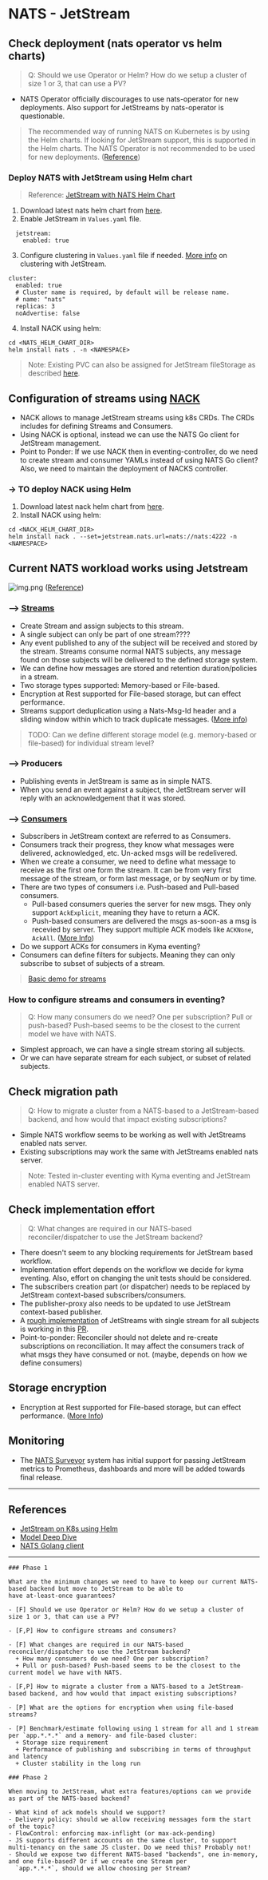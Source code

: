 # NATS - JetStream

## Check deployment (nats operator vs helm charts)
> Q: Should we use Operator or Helm? How do we setup a cluster of size 1 or 3, that can use a PV?

* NATS Operator officially discourages to use nats-operator for new deployments. Also support for JetStreams by nats-operator is questionable.
> The recommended way of running NATS on Kubernetes is by using the Helm charts. If looking for JetStream support, this is supported in the Helm charts. The NATS Operator is not recommended to be used for new deployments.
([Reference](https://github.com/nats-io/nats-operator#nats-operator))

### Deploy NATS with JetStream using Helm chart

>Reference: [JetStream with NATS Helm Chart](https://github.com/nats-io/k8s/tree/main/helm/charts/nats#jetstream)

1. Download latest nats helm chart from [here](https://github.com/nats-io/k8s/releases/).
2. Enable JetStream in `Values.yaml` file.
```
  jetstream:
    enabled: true
```
3. Configure clustering in `Values.yaml` file if needed. [More info](https://docs.nats.io/jetstream/clustering) on clustering with JetStream.
```
cluster:
  enabled: true
  # Cluster name is required, by default will be release name.
  # name: "nats"
  replicas: 3
  noAdvertise: false
```
4. Install NACK using helm:
```
cd <NATS_HELM_CHART_DIR>
helm install nats . -n <NAMESPACE>
```
> Note: Existing PVC can also be assigned for JetStream fileStorage as described [here](https://github.com/nats-io/k8s/tree/main/helm/charts/nats#using-with-an-existing-persistentvolumeclaim).

## Configuration of streams using [NACK](https://github.com/nats-io/nack#getting-started)

* NACK allows to manage JetStream streams using k8s CRDs. The CRDs includes for defining Streams and Consumers.
* Using NACK is optional, instead we can use the NATS Go client for JetStream management.
* Point to Ponder: If we use NACK then in eventing-controller, do we need to create stream and consumer YAMLs instead of using NATS Go client? Also, we need to maintain the deployment of NACKS controller.

### -> TO deploy NACK using Helm
1. Download latest nack helm chart from [here](https://github.com/nats-io/k8s/releases/).
2. Install NACK using helm:
```
cd <NACK_HELM_CHART_DIR>
helm install nack . --set=jetstream.nats.url=nats://nats:4222 -n <NAMESPACE>
```

## Current NATS workload works using Jetstream

![img.png](jetstream-overview.png)
([Reference](https://docs.nats.io/jetstream/concepts))

### --> [Streams](https://docs.nats.io/jetstream/concepts/streams)
* Create Stream and assign subjects to this stream. 
* A single subject can only be part of one stream????
* Any event published to any of the subject will be received and stored by the stream. Streams consume normal NATS subjects, any message found on those subjects will be delivered to the defined storage system.
* We can define how messages are stored and retention duration/policies in a stream.
* Two storage types supported: Memory-based or File-based.
* Encryption at Rest supported for File-based storage, but can effect performance.
* Streams support deduplication using a Nats-Msg-Id header and a sliding window within which to track duplicate messages. ([More info](https://docs.nats.io/jetstream/model_deep_dive#message-deduplication))

> TODO: Can we define different storage model (e.g. memory-based or file-based) for individual stream level?

### --> Producers
* Publishing events in JetStream is same as in simple NATS.
* When you send an event against a subject, the JetStream server will reply with an acknowledgement that it was stored.

### --> [Consumers](https://docs.nats.io/jetstream/concepts/consumers)
* Subscribers in JetStream context are referred to as Consumers. 
* Consumers track their progress, they know what messages were delivered, acknowledged, etc. Un-acked msgs will be redelivered. 
* When we create a consumer, we need to define what message to receive as the first one form the stream. It can be from very first message of the stream, or form last message, or by seqNum or by time.
* There are two types of consumers i.e. Push-based and Pull-based consumers.
  - Pull-based consumers queries the server for new msgs. They only support `AckExplicit`, meaning they have to return a ACK.
  - Push-based consumers are delivered the msgs as-soon-as a msg is recevied by server. They support multiple ACK models like `ACKNone`, `AckAll`. ([More Info](https://docs.nats.io/jetstream/concepts/consumers#ackpolicy))
* Do we support ACKs for consumers in Kyma eventing?
* Consumers can define filters for subjects. Meaning they can only subscribe to subset of subjects of a stream.

> [Basic demo for streams](https://github.com/mfaizanse/nats-jetstream-test)

### How to configure streams and consumers in eventing?
> Q: How many consumers do we need? One per subscription? Pull or push-based? Push-based seems to be the closest to the current model we have with NATS.

* Simplest approach, we can have a single stream storing all subjects.
* Or we can have separate stream for each subject, or subset of related subjects.


## Check migration path
> Q: How to migrate a cluster from a NATS-based to a JetStream-based backend, and how would that impact existing subscriptions?

* Simple NATS workflow seems to be working as well with JetStreams enabled nats server.
* Existing subscriptions may work the same with JetStreams enabled nats server.
> Note: Tested in-cluster eventing with Kyma eventing and JetStream enabled NATS server.

## Check implementation effort
> Q: What changes are required in our NATS-based reconciler/dispatcher to use the JetStream backend?

* There doesn't seem to any blocking requirements for JetStream based workflow.
* Implementation effort depends on the workflow we decide for kyma eventing. Also, effort on changing the unit tests should be considered.
* The subscribers creation part (or dispatcher) needs to be replaced by JetStream context-based subscribers/consumers.
* The publisher-proxy also needs to be updated to use JetStream context-based publisher.
* A [rough implementation](https://github.com/kyma-project/kyma/pull/12227) of JetStreams with single stream for all subjects is working in this [PR](https://github.com/kyma-project/kyma/pull/12227).
* Point-to-ponder: Reconciler should not delete and re-create subscriptions on reconciliation. It may affect the consumers track of what msgs they have consumed or not. (maybe, depends on how we define consumers)

## Storage encryption
* Encryption at Rest supported for File-based storage, but can effect performance. ([More Info](https://docs.nats.io/jetstream/encryption_at_rest))

## Monitoring
* The [NATS Surveyor](https://github.com/nats-io/nats-surveyor) system has initial support for passing JetStream metrics to Prometheus, dashboards and more will be added towards final release.

----------------

## References
- [JetStream on K8s using Helm](https://docs.nats.io/nats-on-kubernetes/helm-charts#jetstream)
- [Model Deep Dive](https://docs.nats.io/jetstream/model_deep_dive)
- [NATS Golang client](https://github.com/nats-io/nats.go)

----------------

```
### Phase 1 

What are the minimum changes we need to have to keep our current NATS-based backend but move to JetStream to be able to 
have at-least-once guarantees?

- [F] Should we use Operator or Helm? How do we setup a cluster of size 1 or 3, that can use a PV?
  
- [F,P] How to configure streams and consumers?
  
- [F] What changes are required in our NATS-based reconciler/dispatcher to use the JetStream backend?
  + How many consumers do we need? One per subscription? 
  + Pull or push-based? Push-based seems to be the closest to the current model we have with NATS.
  
- [F,P] How to migrate a cluster from a NATS-based to a JetStream-based backend, and how would that impact existing subscriptions?
  
- [P] What are the options for encryption when using file-based streams?
  
- [P] Benchmark/estimate following using 1 stream for all and 1 stream per `app.*.*.*` and a memory- and file-based cluster:
  + Storage size requirement
  + Performance of publishing and subscribing in terms of throughput and latency
  + Cluster stability in the long run

### Phase 2

When moving to JetStream, what extra features/options can we provide as part of the NATS-based backend?

- What kind of ack models should we support?
- Delivery policy: should we allow receiving messages form the start of the topic?
- FlowControl: enforcing max-inflight (or max-ack-pending)
- JS supports different accounts on the same cluster, to support multi-tenancy on the same JS cluster. Do we need this? Probably not!
- Should we expose two different NATS-based "backends", one in-memory, and one file-based? Or if we create one Stream per
  `app.*.*.*`, should we allow choosing per Stream?
```

